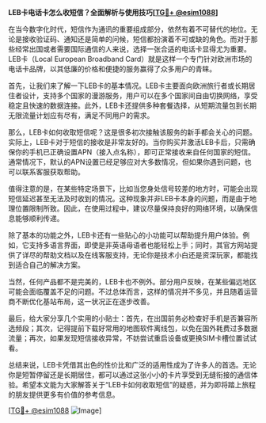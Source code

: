 **LEB卡电话卡怎么收短信？全面解析与使用技巧[[TG💪+ @esim1088](https://t.me/s/esim1088)]**

在当今数字化时代，短信作为通讯的重要组成部分，依然有着不可替代的地位。无论是接收验证码、通知还是简单的问候，短信都扮演着不可或缺的角色。而对于那些经常出国或者需要国际通信的人来说，选择一张合适的电话卡显得尤为重要。LEB卡（Local European Broadband Card）就是这样一个专门针对欧洲市场的电话卡品牌，以其低廉的价格和便捷的服务赢得了众多用户的青睐。

首先，让我们来了解一下LEB卡的基本情况。LEB卡主要面向欧洲旅行者或长期居住者设计，支持多个国家的漫游服务，用户可以在多个国家间自由切换网络，享受稳定且快速的数据连接。此外，LEB卡还提供多种套餐选择，从短期流量包到长期无限流量计划应有尽有，满足不同用户的需求。

那么，LEB卡如何收取短信呢？这是很多初次接触该服务的新手都会关心的问题。实际上，LEB卡对于短信的接收是非常友好的。当你购买并激活LEB卡后，只需确保你的手机已正确设置APN（接入点名称），即可正常接收来自任何国家的短信。通常情况下，默认的APN设置已经足够应对大多数情况，但如果你遇到问题，也可以联系客服获取帮助。

值得注意的是，在某些特定场景下，比如当您身处信号较差的地方时，可能会出现短信延迟甚至无法及时收到的情况。这种现象并非LEB卡本身的问题，而是由于地理位置限制所致。因此，在使用过程中，建议尽量保持良好的网络环境，以确保信息能够顺利传递。

除了基本的功能之外，LEB卡还有一些贴心的小功能可以帮助提升用户体验。例如，它支持多语言界面，即使是非英语母语者也能轻松上手；同时，其官方网站提供了详尽的帮助文档以及在线客服支持，无论你是技术小白还是资深玩家，都能找到适合自己的解决方案。

当然，任何产品都不是完美的，LEB卡也不例外。部分用户反映，在某些偏远地区可能会面临覆盖不足的问题。不过总体而言，这样的情况并不多见，并且随着运营商不断优化基站布局，这一状况正在逐步改善。

最后，给大家分享几个实用的小贴士：首先，在出国前务必检查好手机是否兼容所选频段；其次，记得提前下载好常用的地图软件离线包，以免在国外耗费过多数据流量；再次，如果发现短信接收异常，不妨尝试重启设备或更换SIM卡槽位置试试看。

总结来说，LEB卡凭借其出色的性价比和广泛的适用性成为了许多人的首选。无论你是短暂停留还是长期居住，都可以通过这张小小的卡片享受到无缝衔接的通信体验。希望本文能为大家解答关于“LEB卡如何收取短信”的疑惑，并为即将踏上旅程的朋友提供更多有价值的参考信息。

[[TG💪+ @esim1088](https://t.me/s/esim1088) ![Image](https://i.postimg.cc/4NQfJmqS/Snipaste-2025-05-13-00-14-12.png)]